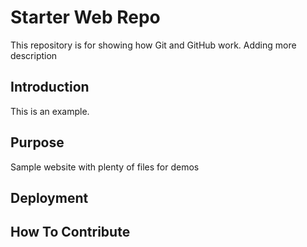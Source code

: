 # Starter Web Repo

This repository is for showing how Git and GitHub work. Adding more description

## Introduction

This is an example.

## Purpose

Sample website with plenty of files for demos

## Deployment

## How To Contribute